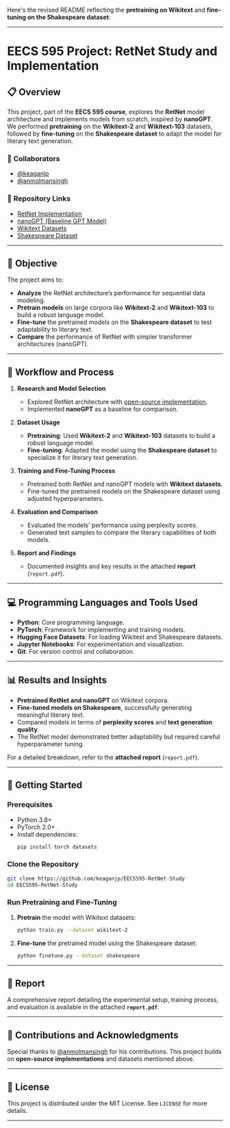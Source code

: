 Here's the revised README reflecting the **pretraining on Wikitext** and **fine-tuning on the Shakespeare dataset**:

---

# **EECS 595 Project: RetNet Study and Implementation**

## 📋 **Overview**  
This project, part of the **EECS 595 course**, explores the **RetNet** model architecture and implements models from scratch, inspired by **nanoGPT**. We performed **pretraining** on the **Wikitext-2** and **Wikitext-103** datasets, followed by **fine-tuning** on the **Shakespeare dataset** to adapt the model for literary text generation.

### 🔗 **Collaborators**
- [@keaganjp](https://github.com/keaganjp)  
- [@anmolmansingh](https://github.com/anmolmansingh)  

### 📂 **Repository Links**  
- [RetNet Implementation](https://github.com/fkodom/yet-another-retnet)  
- [nanoGPT (Baseline GPT Model)](https://github.com/karpathy/nanoGPT)  
- [Wikitext Datasets](https://huggingface.co/datasets/wikitext)  
- [Shakespeare Dataset](https://huggingface.co/datasets/shakespeare)

---

## 🎯 **Objective**
The project aims to:
- **Analyze** the RetNet architecture’s performance for sequential data modeling.
- **Pretrain models** on large corpora like **Wikitext-2** and **Wikitext-103** to build a robust language model.
- **Fine-tune** the pretrained models on the **Shakespeare dataset** to test adaptability to literary text.
- **Compare** the performance of RetNet with simpler transformer architectures (nanoGPT).

---

## 🔄 **Workflow and Process**  
1. **Research and Model Selection**  
   - Explored RetNet architecture with [open-source implementation](https://github.com/fkodom/yet-another-retnet).  
   - Implemented **nanoGPT** as a baseline for comparison.

2. **Dataset Usage**  
   - **Pretraining**: Used **Wikitext-2** and **Wikitext-103** datasets to build a robust language model.
   - **Fine-tuning**: Adapted the model using the **Shakespeare dataset** to specialize it for literary text generation.

3. **Training and Fine-Tuning Process**  
   - Pretrained both RetNet and nanoGPT models with **Wikitext datasets**.
   - Fine-tuned the pretrained models on the Shakespeare dataset using adjusted hyperparameters.

4. **Evaluation and Comparison**  
   - Evaluated the models' performance using perplexity scores.
   - Generated text samples to compare the literary capabilities of both models.
   
5. **Report and Findings**  
   - Documented insights and key results in the attached **report** (`report.pdf`).

---

## 💻 **Programming Languages and Tools Used**
- **Python**: Core programming language.
- **PyTorch**: Framework for implementing and training models.
- **Hugging Face Datasets**: For loading Wikitext and Shakespeare datasets.
- **Jupyter Notebooks**: For experimentation and visualization.
- **Git**: For version control and collaboration.

---

## 📊 **Results and Insights**  
- **Pretrained RetNet and nanoGPT** on Wikitext corpora.
- **Fine-tuned models on Shakespeare**, successfully generating meaningful literary text.
- Compared models in terms of **perplexity scores** and **text generation quality**.
- The RetNet model demonstrated better adaptability but required careful hyperparameter tuning.

For a detailed breakdown, refer to the **attached report** (`report.pdf`).

---

## 🚀 **Getting Started**  
### Prerequisites
- Python 3.8+  
- PyTorch 2.0+  
- Install dependencies:
  ```bash
  pip install torch datasets
  ```

### Clone the Repository
```bash
git clone https://github.com/keaganjp/EECS595-RetNet-Study
cd EECS595-RetNet-Study
```

### Run Pretraining and Fine-Tuning  
1. **Pretrain** the model with Wikitext datasets:
   ```bash
   python train.py --dataset wikitext-2
   ```

2. **Fine-tune** the pretrained model using the Shakespeare dataset:
   ```bash
   python finetune.py --dataset shakespeare
   ```

---

## 📄 **Report**  
A comprehensive report detailing the experimental setup, training process, and evaluation is available in the attached **`report.pdf`**.

---

## 🤝 **Contributions and Acknowledgments**  
Special thanks to [@anmolmansingh](https://github.com/anmolmansingh) for his contributions. This project builds on **open-source implementations** and datasets mentioned above.

---

## 📝 **License**  
This project is distributed under the MIT License. See `LICENSE` for more details.

---